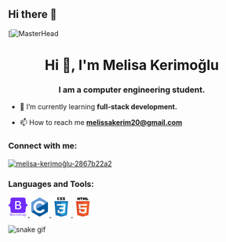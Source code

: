 ## Hi there 👋
 [![MasterHead](https://img.freepik.com/premium-vector/big-data-business-software-abstract-concept-vector-illustrations_107173-32502.jpg?w=1380)
<h1 align="center">Hi 👋, I'm Melisa Kerimoğlu</h1>
<h3 align="center">I am a computer engineering student.</h3>

- 🌱 I’m currently learning **full-stack development.**

- 📫 How to reach me **melissakerim20@gmail.com**

<h3 align="left">Connect with me:</h3>
<p align="left">
<a href="https://linkedin.com/in/melisa-kerimoğlu-2867b22a2" target="blank"><img align="center" src="https://raw.githubusercontent.com/rahuldkjain/github-profile-readme-generator/master/src/images/icons/Social/linked-in-alt.svg" alt="melisa-kerimoğlu-2867b22a2" height="30" width="40" /></a>
</p>

<h3 align="left">Languages and Tools:</h3>
<p align="left"> <a href="https://getbootstrap.com" target="_blank" rel="noreferrer"> <img src="https://raw.githubusercontent.com/devicons/devicon/master/icons/bootstrap/bootstrap-plain-wordmark.svg" alt="bootstrap" width="40" height="40"/> </a> <a href="https://www.cprogramming.com/" target="_blank" rel="noreferrer"> <img src="https://raw.githubusercontent.com/devicons/devicon/master/icons/c/c-original.svg" alt="c" width="40" height="40"/> </a> <a href="https://www.w3schools.com/css/" target="_blank" rel="noreferrer"> <img src="https://raw.githubusercontent.com/devicons/devicon/master/icons/css3/css3-original-wordmark.svg" alt="css3" width="40" height="40"/> </a> <a href="https://www.w3.org/html/" target="_blank" rel="noreferrer"> <img src="https://raw.githubusercontent.com/devicons/devicon/master/icons/html5/html5-original-wordmark.svg" alt="html5" width="40" height="40"/> </a> </p>



![snake gif](https://github.com/E/melskrm/melskrm/blob/output/github-contribution-grid-snake.gif)
